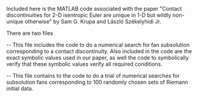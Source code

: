 Included here is the MATLAB code associated with the paper "Contact discontinuities for 2-D isentropic Euler are unique in 1-D but wildly non-unique otherwise" by Sam G. Krupa and László Székelyhidi Jr.

There are two files

 -- This file includes the code to do a numerical search for fan subsolution corresponding to a contact discontinuity. Also included in the code are the exact symbolic values used in our paper, as well the code to symbolically verify that these symbolic values verify all required conditions.

 -- This file contains to the code to do a trial of numerical searches for subsolution fans corresponding to 100 randomly chosen sets of Riemann initial data.
